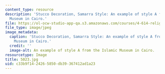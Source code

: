 ```yaml
---
content_type: resource
description: 'Stucco Decoration, Samarra Style: An example of style A from the Islamic
  Museum in Cairo.'
file: https://ol-ocw-studio-app-qa.s3.amazonaws.com/courses/4-614-religious-architecture-and-islamic-cultures-fall-2002/c33b9f1424265850db39367412ad1a23_5023.jpg
file_type: image/jpeg
image_metadata:
  caption: 'Stucco Decoration, Samarra Style: An example of style A from the Islamic
    Museum in Cairo.'
  credit: ''
  image-alt: An example of style A from the Islamic Museum in Cairo.
resourcetype: Image
title: 5023.jpg
uid: c33b9f14-2426-5850-db39-367412ad1a23
---
```

